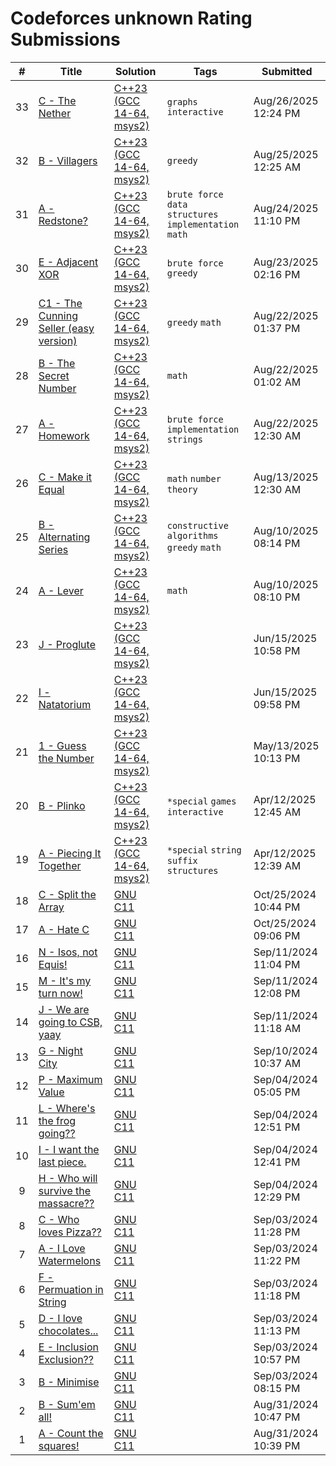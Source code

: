 # Codeforces unknown Rating Submissions

| # | Title | Solution | Tags | Submitted |
|:-:|-------|----------|------|-----------|
| 33 | [C - The Nether](https://codeforces.com/contest/2133/problem/C) | [C++23 (GCC 14-64, msys2)](https://codeforces.com/contest/2133/submission/335558729) | `graphs` `interactive` | Aug/26/2025 12:24 PM |
| 32 | [B - Villagers](https://codeforces.com/contest/2133/problem/B) | [C++23 (GCC 14-64, msys2)](https://codeforces.com/contest/2133/submission/335411958) | `greedy` | Aug/25/2025 12:25 AM |
| 31 | [A - Redstone?](https://codeforces.com/contest/2133/problem/A) | [C++23 (GCC 14-64, msys2)](https://codeforces.com/contest/2133/submission/335402226) | `brute force` `data structures` `implementation` `math` | Aug/24/2025 11:10 PM |
| 30 | [E - Adjacent XOR](https://codeforces.com/contest/2131/problem/E) | [C++23 (GCC 14-64, msys2)](https://codeforces.com/contest/2131/submission/335135651) | `brute force` `greedy` | Aug/23/2025 02:16 PM |
| 29 | [C1 - The Cunning Seller (easy version)](https://codeforces.com/contest/2132/problem/C1) | [C++23 (GCC 14-64, msys2)](https://codeforces.com/contest/2132/submission/335001403) | `greedy` `math` | Aug/22/2025 01:37 PM |
| 28 | [B - The Secret Number](https://codeforces.com/contest/2132/problem/B) | [C++23 (GCC 14-64, msys2)](https://codeforces.com/contest/2132/submission/334958524) | `math` | Aug/22/2025 01:02 AM |
| 27 | [A - Homework](https://codeforces.com/contest/2132/problem/A) | [C++23 (GCC 14-64, msys2)](https://codeforces.com/contest/2132/submission/334955955) | `brute force` `implementation` `strings` | Aug/22/2025 12:30 AM |
| 26 | [C - Make it Equal](https://codeforces.com/contest/2131/problem/C) | [C++23 (GCC 14-64, msys2)](https://codeforces.com/contest/2131/submission/333707822) | `math` `number theory` | Aug/13/2025 12:30 AM |
| 25 | [B - Alternating Series](https://codeforces.com/contest/2131/problem/B) | [C++23 (GCC 14-64, msys2)](https://codeforces.com/contest/2131/submission/333299065) | `constructive algorithms` `greedy` `math` | Aug/10/2025 08:14 PM |
| 24 | [A - Lever](https://codeforces.com/contest/2131/problem/A) | [C++23 (GCC 14-64, msys2)](https://codeforces.com/contest/2131/submission/333292242) | `math` | Aug/10/2025 08:10 PM |
| 23 | [J - Proglute](https://codeforces.com/contest/616203/problem/J) | [C++23 (GCC 14-64, msys2)](https://codeforces.com/contest/616203/submission/324556691) |  | Jun/15/2025 10:58 PM |
| 22 | [I - Natatorium](https://codeforces.com/contest/616203/problem/I) | [C++23 (GCC 14-64, msys2)](https://codeforces.com/contest/616203/submission/324550519) |  | Jun/15/2025 09:58 PM |
| 21 | [1 - Guess the Number](https://codeforces.com/contest/101021/problem/1) | [C++23 (GCC 14-64, msys2)](https://codeforces.com/contest/101021/submission/319546369) |  | May/13/2025 10:13 PM |
| 20 | [B - Plinko](https://codeforces.com/contest/2095/problem/B) | [C++23 (GCC 14-64, msys2)](https://codeforces.com/contest/2095/submission/315052181) | `*special` `games` `interactive` | Apr/12/2025 12:45 AM |
| 19 | [A - Piecing It Together](https://codeforces.com/contest/2095/problem/A) | [C++23 (GCC 14-64, msys2)](https://codeforces.com/contest/2095/submission/315051620) | `*special` `string suffix structures` | Apr/12/2025 12:39 AM |
| 18 | [C - Split the Array](https://codeforces.com/contest/560796/problem/C) | [GNU C11](https://codeforces.com/contest/560796/submission/287969250) |  | Oct/25/2024 10:44 PM |
| 17 | [A - Hate C](https://codeforces.com/contest/560796/problem/A) | [GNU C11](https://codeforces.com/contest/560796/submission/287952815) |  | Oct/25/2024 09:06 PM |
| 16 | [N - Isos, not Equis!](https://codeforces.com/contest/545973/problem/N) | [GNU C11](https://codeforces.com/contest/545973/submission/280768429) |  | Sep/11/2024 11:04 PM |
| 15 | [M - It's my turn now!](https://codeforces.com/contest/545973/problem/M) | [GNU C11](https://codeforces.com/contest/545973/submission/280690794) |  | Sep/11/2024 12:08 PM |
| 14 | [J - We are going to CSB, yaay](https://codeforces.com/contest/545973/problem/J) | [GNU C11](https://codeforces.com/contest/545973/submission/280686506) |  | Sep/11/2024 11:18 AM |
| 13 | [G - Night City](https://codeforces.com/contest/545973/problem/G) | [GNU C11](https://codeforces.com/contest/545973/submission/280526806) |  | Sep/10/2024 10:37 AM |
| 12 | [P - Maximum Value](https://codeforces.com/contest/545973/problem/P) | [GNU C11](https://codeforces.com/contest/545973/submission/279793681) |  | Sep/04/2024 05:05 PM |
| 11 | [L - Where's the frog going??](https://codeforces.com/contest/545973/problem/L) | [GNU C11](https://codeforces.com/contest/545973/submission/279765836) |  | Sep/04/2024 12:51 PM |
| 10 | [I - I want the last piece.](https://codeforces.com/contest/545973/problem/I) | [GNU C11](https://codeforces.com/contest/545973/submission/279764855) |  | Sep/04/2024 12:41 PM |
| 9 | [H - Who will survive the massacre??](https://codeforces.com/contest/545973/problem/H) | [GNU C11](https://codeforces.com/contest/545973/submission/279763341) |  | Sep/04/2024 12:29 PM |
| 8 | [C - Who loves Pizza??](https://codeforces.com/contest/545973/problem/C) | [GNU C11](https://codeforces.com/contest/545973/submission/279647167) |  | Sep/03/2024 11:28 PM |
| 7 | [A - I Love Watermelons](https://codeforces.com/contest/545973/problem/A) | [GNU C11](https://codeforces.com/contest/545973/submission/279646402) |  | Sep/03/2024 11:22 PM |
| 6 | [F - Permuation in String](https://codeforces.com/contest/545973/problem/F) | [GNU C11](https://codeforces.com/contest/545973/submission/279645930) |  | Sep/03/2024 11:18 PM |
| 5 | [D - I love chocolates...](https://codeforces.com/contest/545973/problem/D) | [GNU C11](https://codeforces.com/contest/545973/submission/279645381) |  | Sep/03/2024 11:13 PM |
| 4 | [E - Inclusion Exclusion??](https://codeforces.com/contest/545973/problem/E) | [GNU C11](https://codeforces.com/contest/545973/submission/279643405) |  | Sep/03/2024 10:57 PM |
| 3 | [B - Minimise](https://codeforces.com/contest/545973/problem/B) | [GNU C11](https://codeforces.com/contest/545973/submission/279516976) |  | Sep/03/2024 08:15 PM |
| 2 | [B - Sum'em all!](https://codeforces.com/contest/546827/problem/B) | [GNU C11](https://codeforces.com/contest/546827/submission/278969402) |  | Aug/31/2024 10:47 PM |
| 1 | [A - Count the squares!](https://codeforces.com/contest/546827/problem/A) | [GNU C11](https://codeforces.com/contest/546827/submission/278968542) |  | Aug/31/2024 10:39 PM |